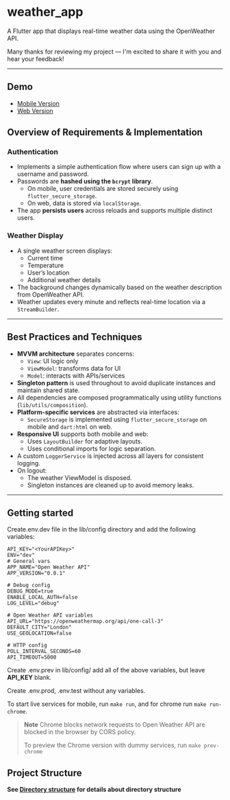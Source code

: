# weather_app

A Flutter app that displays real-time weather data using the OpenWeather API.

Many thanks for reviewing my project — I'm excited to share it with you and hear your feedback!

---

## Demo

- [Mobile Version](https://vimeo.com/1102311030)
- [Web Version](https://vimeo.com/1102313625)

## Overview of Requirements & Implementation

### Authentication

- Implements a simple authentication flow where users can sign up with a username and password.
- Passwords are **hashed using the `bcrypt` library**.
  - On mobile, user credentials are stored securely using `flutter_secure_storage`.
  - On web, data is stored via `localStorage`.
- The app **persists users** across reloads and supports multiple distinct users.

### Weather Display

- A single weather screen displays:
  - Current time
  - Temperature
  - User’s location
  - Additional weather details
- The background changes dynamically based on the weather description from OpenWeather API.
- Weather updates every minute and reflects real-time location via a `StreamBuilder`.

---

## Best Practices and Techniques

- **MVVM architecture** separates concerns:
  - `View`: UI logic only
  - `ViewModel`: transforms data for UI
  - `Model`: interacts with APIs/services
- **Singleton pattern** is used throughout to avoid duplicate instances and maintain shared state.
- All dependencies are composed programmatically using utility functions (`lib/utils/composition`).
- **Platform-specific services** are abstracted via interfaces:
  - `SecureStorage` is implemented using `flutter_secure_storage` on mobile and `dart:html` on web.
- **Responsive UI** supports both mobile and web:
  - Uses `LayoutBuilder` for adaptive layouts.
  - Uses conditional imports for logic separation.
- A custom `LoggerService` is injected across all layers for consistent logging.
- On logout:
  - The weather ViewModel is disposed.
  - Singleton instances are cleaned up to avoid memory leaks.

---


## Getting started

Create.env.dev file in the lib/config directory and add the following variables:

```env
API_KEY="<YourAPIKey>"
ENV="dev"
# General vars
APP_NAME="Open Weather API"
APP_VERSION="0.0.1"

# Debug config
DEBUG_MODE=true
ENABLE_LOCAL_AUTH=false
LOG_LEVEL="debug"

# Open Weather API variables
API_URL="https://openweathermap.org/api/one-call-3"
DEFAULT_CITY="London"
USE_GEOLOCATION=false

# HTTP config
POLL_INTERVAL_SECONDS=60
API_TIMEOUT=5000

```

Create .env.prev in lib/config/ add all of the above variables, but leave **API_KEY** blank.

Create .env.prod, .env.test without any variables.

To start live services for mobile, run ```make run```, and for chrome run ```make run-chrome```.

> **Note** Chrome blocks network requests to Open Weather API are blocked in the browser
> by CORS policy. 
>
> To preview the Chrome version with dummy services, run ```make prev-chrome```
>

## Project Structure

**See [Directory structure](directory.txt) for details about directory structure**

